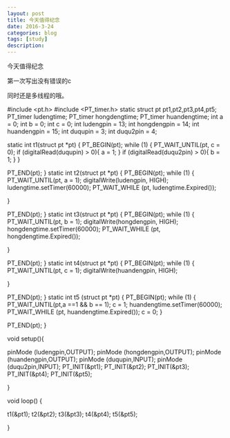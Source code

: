 ```yaml
---
layout: post
title: 今天值得纪念
date: 2016-3-24
categories: blog
tags: [study]
description:
---
```

 

今天值得纪念

第一次写出没有错误的c

同时还是多线程的哦。

 
 #include <pt.h>
 #include <PT_timer.h>
static struct pt pt1,pt2,pt3,pt4,pt5;
PT_timer ludengtime;
PT_timer hongdengtime;
PT_timer huandengtime;
int a = 0;
int b = 0;
int c = 0;
int ludengpin = 13;
int hongdengpin = 14;
int huandengpin = 15;
int duqupin = 3;
int duqu2pin = 4;

static int t1(struct pt *pt)
{
PT_BEGIN(pt);
while (1)
{
PT_WAIT_UNTIL(pt, c = 0);
if (digitalRead(duqupin) > 0){
  a = 1;
  }
if (digitalRead(duqu2pin) > 0){
  b = 1;
  }
}

PT_END(pt);
}
static int t2(struct pt *pt)
{
PT_BEGIN(pt);
while (1)
{
PT_WAIT_UNTIL(pt, a = 1);
digitalWrite(ludengpin, HIGH);
ludengtime.setTimer(60000);
 PT_WAIT_WHILE (pt, ludengtime.Expired());

}

PT_END(pt);
}
static int t3(struct pt *pt)
{
PT_BEGIN(pt);
while (1)
{
PT_WAIT_UNTIL(pt, b = 1);
digitalWrite(hongdengpin, HIGH);
hongdengtime.setTimer(60000);
 PT_WAIT_WHILE (pt, hongdengtime.Expired());

}

PT_END(pt);
}
static int t4(struct pt *pt)
{
PT_BEGIN(pt);
while (1)
{
PT_WAIT_UNTIL(pt, c = 1);
digitalWrite(huandengpin, HIGH);


}

PT_END(pt);
}
static int t5 (struct pt *pt)
{
PT_BEGIN(pt);
while (1)
{
PT_WAIT_UNTIL(pt,a ==1 && b == 1);
c = 1;
huandengtime.setTimer(60000);
 PT_WAIT_WHILE (pt, huandengtime.Expired());
c = 0;
}

PT_END(pt);
}

 
void setup(){
  
pinMode (ludengpin,OUTPUT);
  pinMode (hongdengpin,OUTPUT);
  pinMode (huandengpin,OUTPUT);
  pinMode (duqupin,INPUT);
  pinMode (duqu2pin,INPUT);
PT_INIT(&pt1);
PT_INIT(&pt2);
PT_INIT(&pt3);
PT_INIT(&pt4);
PT_INIT(&pt5);


}


void loop() {

t1(&pt1);
t2(&pt2);
t3(&pt3);
t4(&pt4);
t5(&pt5);



}
